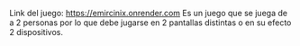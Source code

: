 Link del juego: https://emircinix.onrender.com
Es un juego que se juega de a 2 personas por lo que debe jugarse en 2 pantallas distintas o en su efecto 2 dispositivos.
